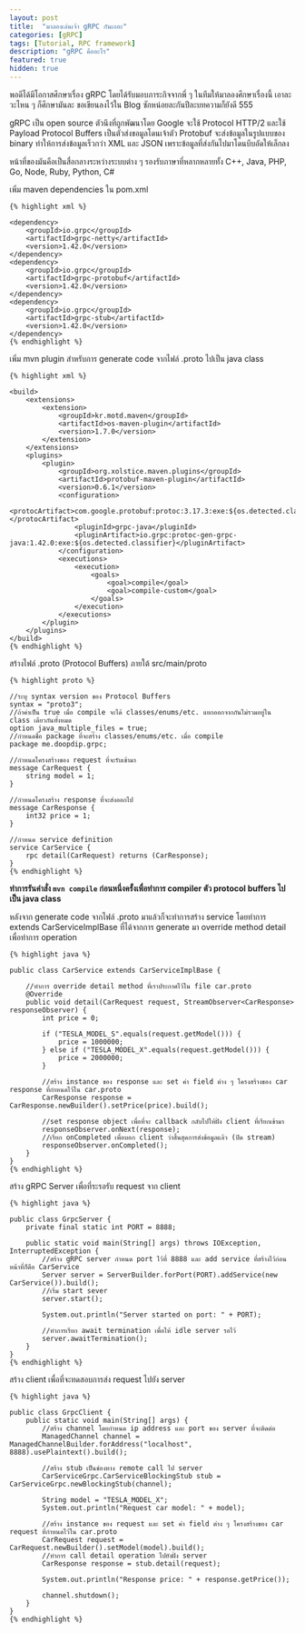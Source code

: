```yaml
---
layout: post
title:  "มาลองเล่นเจ้า gRPC กันเถอะ"
categories: [gRPC]
tags: [Tutorial, RPC framework]
description: "gRPC คืออะไร"
featured: true
hidden: true
---
```


พอดีได้มีโอกาสศึกษาเรื่อง gRPC โดยได้รับมอบภาระกิจจากพี่ ๆ ในทีมให้มาลองศึกษาเรื่องนี้ เอาละวะไหน ๆ ก็ศึกษามันละ ขอเขียนลงไว้ใน Blog ซักหน่อยละกันปีละบทความก็ยังดี 555

gRPC เป็น open source ตัวนึงที่ถูกพัฒนาโดย Google จะใช้ Protocol HTTP/2 และใช้ Payload Protocol Buffers เป็นตัวส่งขอมูลโดนเจ้าตัว Protobuf จะส่งข้อมูลในรูปแบบของ binary
ทำให้การส่งข้อมูลเร็วกว่า XML และ JSON เพราะข้อมูลที่ส่งกันไปมาโดนบีบอัดให้เล็กลง

หน้าที่ของมันคือเป็นสื่อกลางระหว่างระบบต่าง ๆ รองรับภาษาที่หลากหลายทั้ง C++, Java, PHP, Go, Node, Ruby, Python, C#

เพิ่ม maven dependencies ใน pom.xml

    {% highlight xml %}
    
    <dependency>
        <groupId>io.grpc</groupId>
        <artifactId>grpc-netty</artifactId>
        <version>1.42.0</version>
    </dependency>
    <dependency>
        <groupId>io.grpc</groupId>
        <artifactId>grpc-protobuf</artifactId>
        <version>1.42.0</version>
    </dependency>
    <dependency>
        <groupId>io.grpc</groupId>
        <artifactId>grpc-stub</artifactId>
        <version>1.42.0</version>
    </dependency>
    {% endhighlight %}

เพิ่ม mvn plugin สำหรับการ generate code จากไฟล์ .proto ไปเป็น java class

    {% highlight xml %}
    
    <build>
        <extensions>
            <extension>
                <groupId>kr.motd.maven</groupId>
                <artifactId>os-maven-plugin</artifactId>
                <version>1.7.0</version>
            </extension>
        </extensions>
        <plugins>
            <plugin>
                <groupId>org.xolstice.maven.plugins</groupId>
                <artifactId>protobuf-maven-plugin</artifactId>
                <version>0.6.1</version>
                <configuration>
                    <protocArtifact>com.google.protobuf:protoc:3.17.3:exe:${os.detected.classifier}</protocArtifact>
                    <pluginId>grpc-java</pluginId>
                    <pluginArtifact>io.grpc:protoc-gen-grpc-java:1.42.0:exe:${os.detected.classifier}</pluginArtifact>
                </configuration>
                <executions>
                    <execution>
                        <goals>
                            <goal>compile</goal>
                            <goal>compile-custom</goal>
                        </goals>
                    </execution>
                </executions>
            </plugin>
        </plugins>
    </build>
    {% endhighlight %}

สร้างไฟล์ .proto (Protocol Buffers) ภายใต้ src/main/proto

    {% highlight proto %}
    
    //ระบุ syntax version ของ Protocol Buffers
    syntax = "proto3";
    //ถ้าค่าเป็น true เมื่อ compile จะได้ classes/enums/etc. แยกออกจากกันไม่รวมอยู่ใน class เดียวกันทั้งหมด
    option java_multiple_files = true;
    //กำหนดชื่อ package ที่จะสร้าง classes/enums/etc. เมื่อ compile
    package me.doopdip.grpc;
    
    //กำหนดโครงสร้างของ request ที่จะรับเข้ามา
    message CarRequest {
        string model = 1;
    }
    
    //กำหนดโครงสร้าง response ที่จะส่งออกไป
    message CarResponse {
        int32 price = 1;
    }
    
    //กำหนด service definition
    service CarService {
        rpc detail(CarRequest) returns (CarResponse);
    }
    {% endhighlight %}


**ทำการรันคำสั่ง `mvn compile` ก่อนหนึ่งครั้งเพื่อทำการ compiler ตัว protocol buffers ไปเป็น java class**

หลังจาก generate code จากไฟล์ .proto มาแล้วก็จะทำการสร้าง service โดยทำการ extends CarServiceImplBase ที่ได้จากการ generate มา override
method detail เพื่อทำการ operation

    {% highlight java %}
    
    public class CarService extends CarServiceImplBase {
    
        //ทำการ override detail method ที่เราประกาศไว้ใน file car.proto
        @Override
        public void detail(CarRequest request, StreamObserver<CarResponse> responseObserver) {
            int price = 0;
    
            if ("TESLA_MODEL_S".equals(request.getModel())) {
                price = 1000000;
            } else if ("TESLA_MODEL_X".equals(request.getModel())) {
                price = 2000000;
            }
    
            //สร้าง instance ของ response และ set ค่า field ต่าง ๆ โครงสร้างของ car response ที่กำหนดไว้ใน car.proto
            CarResponse response = CarResponse.newBuilder().setPrice(price).build();
    
            //set response object เพื่อที่จะ callback กลับไปให้ฝั่ง client ที่เรียกเข้ามา
            responseObserver.onNext(response);
            //เรียก onCompleted เพื่อบอก client ว่าสิ้นสุดการส่งข้อมูลแล้ว (ปิด stream)
            responseObserver.onCompleted();
        }
    }
    {% endhighlight %}


สร้าง gRPC Server เพื่อที่ระรอรับ request จาก client

    {% highlight java %}
    
    public class GrpcServer {
        private final static int PORT = 8888;
    
        public static void main(String[] args) throws IOException, InterruptedException {
            //สร้าง gRPC server กำหนด port ไว้ที่ 8888 และ add service ที่สร้างไว้ก่อนหน้าที่ก็ตือ CarService
            Server server = ServerBuilder.forPort(PORT).addService(new CarService()).build();
            //เริ่ม start sever
            server.start();
    
            System.out.println("Server started on port: " + PORT);
    
            //ทำการเรียก await termination เพื่อให้ idle server รอไว้
            server.awaitTermination();
        }
    }
    {% endhighlight %}


สร้าง client เพื่อที่จะทดสอบการส่ง request ไปยัง server

    {% highlight java %}

    public class GrpcClient {
        public static void main(String[] args) {
            //สร้าง channel โดยกำหนด ip address และ port ของ server ที่จะติดต่อ
            ManagedChannel channel = ManagedChannelBuilder.forAddress("localhost", 8888).usePlaintext().build();
    
            //สร้าง stub เป็นช่องทาง remote call ไป server
            CarServiceGrpc.CarServiceBlockingStub stub = CarServiceGrpc.newBlockingStub(channel);
    
            String model = "TESLA_MODEL_X";
            System.out.println("Request car model: " + model);
    
            //สร้าง instance ของ request และ set ค่า field ต่าง ๆ โครงสร้างของ car request ที่กำหนดไว้ใน car.proto
            CarRequest request = CarRequest.newBuilder().setModel(model).build();
            //ทำการ call detail operation ไปยังฝั่ง server
            CarResponse response = stub.detail(request);
    
            System.out.println("Response price: " + response.getPrice());
    
            channel.shutdown();
        }
    }
    {% endhighlight %}
